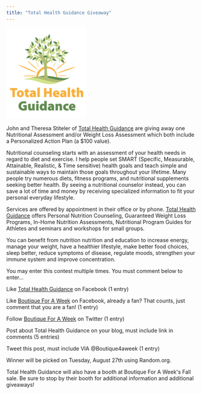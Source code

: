 ```yaml
---
title: "Total Health Guidance Giveaway"
---
```


![Total Health Guidance](/img/blog/totalhealthguidance.png)

John and Theresa Stiteler of [Total Health Guidance](http://www.totalhealthguidance.com/) are giving away one Nutritional Assessment and/or Weight Loss Assessment which both include a Personalized Action Plan (a $100 value).

Nutritional counseling starts with an assessment of your health needs in regard to diet and exercise. I help people set SMART (Specific, Measurable, Attainable, Realistic, & Time sensitive) health goals and teach simple and sustainable ways to maintain those goals throughout your lifetime. Many people try numerous diets, fitness programs, and nutritional supplements seeking better health. By seeing a nutritional counselor instead, you can save a lot of time and money by receiving specialized information to fit your personal everyday lifestyle.

Services are offered by appointment in their office or by phone. [Total Health Guidance](http://www.totalhealthguidance.com/) offers Personal Nutrition Counseling, Guaranteed Weight Loss Programs, In-Home Nutrition Assessments, Nutritional Program Guides for Athletes and seminars and workshops for small groups.

You can benefit from nutrition nutrition and education to increase energy, manage your weight, have a healthier lifestyle, make better food choices, sleep better, reduce symptoms of disease, regulate moods, strengthen your immune system and improve concentration.

You may enter this contest multiple times. You must comment below to enter...

Like [Total Health Guidance](https://www.facebook.com/pages/Total-Health-Guidance/223081407737468) on Facebook (1 entry)

Like [Boutique For A Week](https://www.facebook.com/BoutiqueForAWeek) on Facebook, already a fan? That counts, just comment that you are a fan! (1 entry)

Follow [Boutique For A Week](http://twitter.com/#!/Boutique4AWeek) on Twitter (1 entry)

Post about Total Health Guidance on your blog, must include link in comments (5 entries)

Tweet this post, must include VIA @Boutique4aweek (1 entry)

Winner will be picked on Tuesday, August 27th using Random.org.

Total Health Guidance will also have a booth at Boutique For A Week's Fall sale. Be sure to stop by their booth for additional information and additional giveaways!
